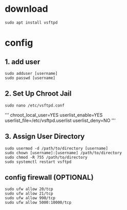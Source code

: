 # download
    sudo apt install vsftpd

# config

## 1. add user
    sudo adduser [username]
    sudo passwd [username]
    
##  2. Set Up Chroot Jail
    sudo nano /etc/vsftpd.conf
'''
chroot_local_user=YES
userlist_enable=YES
userlist_file=/etc/vsftpd.userlist
userlist_deny=NO
'''

## 3. Assign User Directory
    sudo usermod -d /path/to/directory [username]
    sudo chown [username]:[username] /path/to/directory
    sudo chmod -R 755 /path/to/directory
    sudo systemctl restart vsftpd

## config firewall (OPTIONAL)
    sudo ufw allow 20/tcp
    sudo ufw allow 21/tcp
    sudo ufw allow 990/tcp
    sudo ufw allow 5000:10000/tcp
